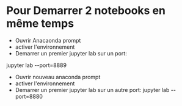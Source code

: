 
# Pour Demarrer 2 notebooks en même temps

- Ouvrir Anacaonda prompt
- activer l'environnement
- Demarrer un premier jupyter lab sur un port:

jupyter lab --port=8889

- Ouvrir nouveau anaconda prompt 
- activer l'environnement
- Demarrer un premier jupyter lab sur un autre port:
jupyter lab --port=8880 